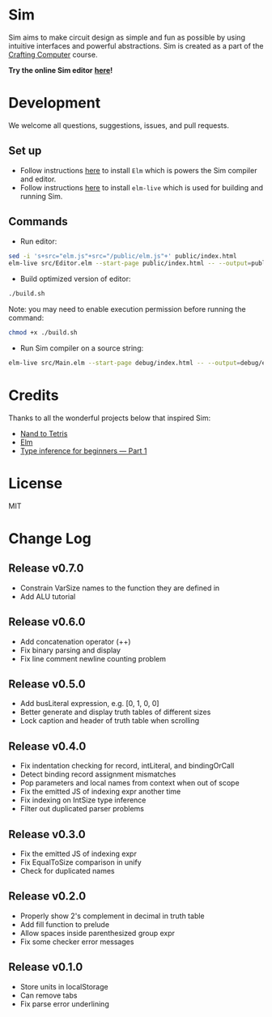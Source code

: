 # Sim

Sim aims to make circuit design as simple and fun as possible by using intuitive interfaces and powerful abstractions. Sim is created as a part of the [Crafting Computer](https://kevinli.gitbook.io/crafting-computer/) course.

**Try the online Sim editor** [**here**](https://alienkevin.github.io/sim-lang/)**!**

# Development

We welcome all questions, suggestions, issues, and pull requests.

## Set up

* Follow instructions [here](https://guide.elm-lang.org/install/) to install `Elm` which is powers the Sim compiler and editor.
* Follow instructions [here](https://github.com/wking-io/elm-live) to install `elm-live` which is used for building and running Sim.

## Commands

* Run editor:
```bash
sed -i 's+src="elm.js"+src="/public/elm.js"+' public/index.html
elm-live src/Editor.elm --start-page public/index.html -- --output=public/elm.js
```

* Build optimized version of editor:
```bash
./build.sh
```

Note: you may need to enable execution permission before running the command:

```bash
chmod +x ./build.sh
```

* Run Sim compiler on a source string:
```bash
elm-live src/Main.elm --start-page debug/index.html -- --output=debug/elm.js
```

# Credits

Thanks to all the wonderful projects below that inspired Sim:

* [Nand to Tetris](https://www.nand2tetris.org/)
* [Elm](http://elm-lang.org/)
* [Type inference for beginners — Part 1](https://medium.com/@dhruvrajvanshi/type-inference-for-beginners-part-1-3e0a5be98a4b)

# License

MIT

# Change Log

## Release v0.7.0

* Constrain VarSize names to the function they are defined in
* Add ALU tutorial

## Release v0.6.0

* Add concatenation operator \(++\)
* Fix binary parsing and display
* Fix line comment newline counting problem

## Release v0.5.0

* Add busLiteral expression, e.g. \[0, 1, 0, 0\]
* Better generate and display truth tables of different sizes
* Lock caption and header of truth table when scrolling

## Release v0.4.0

* Fix indentation checking for record, intLiteral, and bindingOrCall
* Detect binding record assignment mismatches
* Pop parameters and local names from context when out of scope
* Fix the emitted JS of indexing expr another time
* Fix indexing on IntSize type inference
* Filter out duplicated parser problems

## Release v0.3.0

* Fix the emitted JS of indexing expr
* Fix EqualToSize comparison in unify
* Check for duplicated names

## Release v0.2.0

* Properly show 2's complement in decimal in truth table
* Add fill function to prelude
* Allow spaces inside parenthesized group expr
* Fix some checker error messages

## Release v0.1.0

* Store units in localStorage
* Can remove tabs
* Fix parse error underlining
